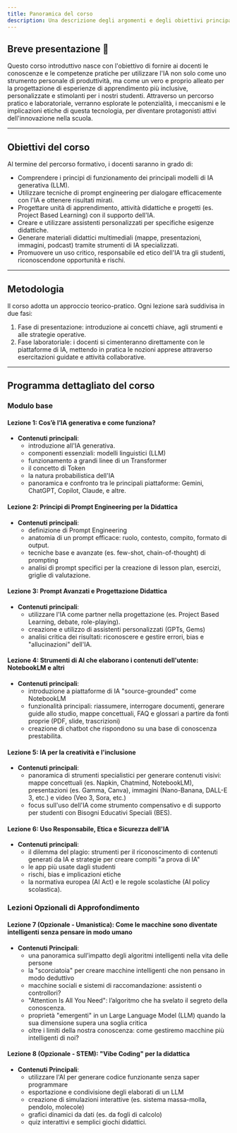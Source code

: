 ```yaml
---
title: Panoramica del corso
description: Una descrizione degli argomenti e degli obiettivi principali del corso sull'Intelligenza Artificiale per i Docenti dell'Istituto Greppi di Monticello Brianza
---
```


## Breve presentazione 👋

Questo corso introduttivo nasce con l'obiettivo di fornire ai docenti le conoscenze e le competenze pratiche per utilizzare l'IA non solo come uno strumento personale di produttività, ma come un vero e proprio alleato per la progettazione di esperienze di apprendimento più inclusive, personalizzate e stimolanti per i nostri studenti.
Attraverso un percorso pratico e laboratoriale, verranno esplorate le potenzialità, i meccanismi e le implicazioni etiche di questa tecnologia, per diventare protagonisti attivi dell'innovazione nella scuola.

---

## Obiettivi del corso

Al termine del percorso formativo, i docenti saranno in grado di:

- Comprendere i principi di funzionamento dei principali modelli di IA generativa (LLM).
- Utilizzare tecniche di prompt engineering per dialogare efficacemente con l'IA e ottenere risultati mirati.
- Progettare unità di apprendimento, attività didattiche e progetti (es. Project Based Learning) con il supporto dell'IA.
- Creare e utilizzare assistenti personalizzati per specifiche esigenze didattiche.
- Generare materiali didattici multimediali (mappe, presentazioni, immagini, podcast) tramite strumenti di IA specializzati.
- Promuovere un uso critico, responsabile ed etico dell'IA tra gli studenti, riconoscendone opportunità e rischi.

---

## Metodologia

Il corso adotta un approccio teorico-pratico. Ogni lezione sarà suddivisa in due fasi:

1.	Fase di presentazione: introduzione ai concetti chiave, agli strumenti e alle strategie operative.
2.	Fase laboratoriale: i docenti si cimenteranno direttamente con le piattaforme di IA, mettendo in pratica le nozioni apprese attraverso esercitazioni guidate e attività collaborative.

---

## Programma dettagliato del corso

### Modulo base

#### Lezione 1: Cos’è l’IA generativa e come funziona?

- **Contenuti principali**:
  - introduzione all'IA generativa.
  - componenti essenziali: modelli linguistici (LLM)
  - funzionamento a grandi linee di un Transformer
  - il concetto di Token
  - la natura probabilistica dell'IA
  - panoramica e confronto tra le principali piattaforme: Gemini, ChatGPT, Copilot, Claude, e altre.

#### Lezione 2: Principi di Prompt Engineering per la Didattica

- **Contenuti principali**:
  - definizione di Prompt Engineering
  - anatomia di un prompt efficace: ruolo, contesto, compito, formato di output.
  - tecniche base e avanzate (es. few-shot, chain-of-thought) di prompting
  - analisi di prompt specifici per la creazione di lesson plan, esercizi, griglie di valutazione.

#### Lezione 3: Prompt Avanzati e Progettazione Didattica

- **Contenuti principali**:
  - utilizzare l'IA come partner nella progettazione (es. Project Based Learning, debate, role-playing).
  - creazione e utilizzo di assistenti personalizzati (GPTs, Gems)
  - analisi critica dei risultati: riconoscere e gestire errori, bias e "allucinazioni" dell'IA.

#### Lezione 4: Strumenti di AI che elaborano i contenuti dell'utente: NotebookLM e altri

- **Contenuti principali**:
  - introduzione a piattaforme di IA "source-grounded" come NotebookLM
  - funzionalità principali: riassumere, interrogare documenti, generare guide allo studio, mappe concettuali, FAQ e glossari a partire da fonti proprie (PDF, slide, trascrizioni)
  - creazione di chatbot che rispondono su una base di conoscenza prestabilita.

#### Lezione 5: IA per la creatività e l'inclusione

- **Contenuti principali**:
  - panoramica di strumenti specialistici per generare contenuti visivi: mappe concettuali (es. Napkin, Chatmind, NotebookLM), presentazioni (es. Gamma, Canva), immagini (Nano-Banana, DALL-E 3, etc.) e video (Veo 3, Sora, etc.)
  - focus sull'uso dell'IA come strumento compensativo e di supporto per studenti con Bisogni Educativi Speciali (BES).

#### Lezione 6: Uso Responsabile, Etica e Sicurezza dell'IA

- **Contenuti principali**:
  - il dilemma del plagio: strumenti per il riconoscimento di contenuti generati da IA e strategie per creare compiti "a prova di IA"
  - le app più usate dagli studenti
  - rischi, bias e implicazioni etiche
  - la normativa europea (AI Act) e le regole scolastiche (AI policy scolastica).

### Lezioni Opzionali di Approfondimento

#### Lezione 7 (Opzionale - Umanistica): Come le macchine sono diventate intelligenti senza pensare in modo umano

- **Contenuti Principali**:
  - una panoramica sull’impatto degli algoritmi intelligenti nella vita delle persone
  - la "scorciatoia" per creare macchine intelligenti che non pensano in modo deduttivo
  - macchine sociali e sistemi di raccomandazione: assistenti o controllori?
  - "Attention Is All You Need": l’algoritmo che ha svelato il segreto della conoscenza.
  - proprietà "emergenti" in un Large Language Model (LLM) quando la sua dimensione supera una soglia critica
  - oltre i limiti della nostra conoscenza: come gestiremo macchine più intelligenti di noi?

#### Lezione 8 (Opzionale - STEM): "Vibe Coding" per la didattica

- **Contenuti Principali**:
  - utilizzare l'AI per generare codice funzionante senza saper programmare
  - esportazione e condivisione degli elaborati di un LLM
  - creazione di simulazioni interattive (es. sistema massa-molla, pendolo, molecole)
  - grafici dinamici da dati (es. da fogli di calcolo)
  - quiz interattivi e semplici giochi didattici.
